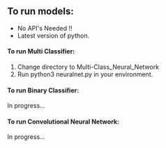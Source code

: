 
## To run models:
  - No API's Needed !! 
  - Latest version of python.

#### To run Multi Classifier:
1. Change directory to Multi-Class_Neural_Network
2. Run python3 neuralnet.py in your environment.

#### To run Binary Classifier:

In progress...

#### To run Convolutional Neural Network:

In progress...

